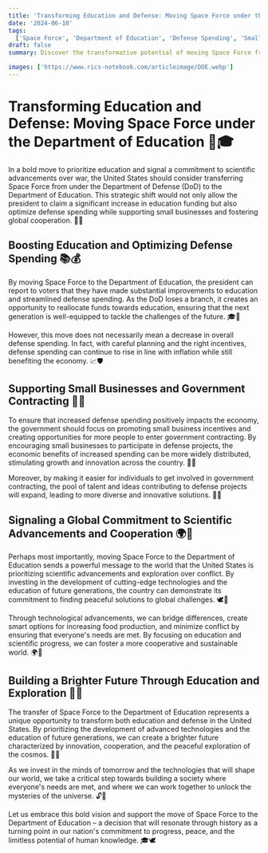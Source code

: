```yaml
---
title: 'Transforming Education and Defense: Moving Space Force under the Department of Education 🚀🎓'
date: '2024-06-10'
tags:
  ['Space Force', 'Department of Education', 'Defense Spending', 'Small Business Incentives', 'Scientific Advancements', 'Global Cooperation']
draft: false
summary: Discover the transformative potential of moving Space Force from under the Department of Defense to the Department of Education. Learn how this strategic shift can boost education, optimize defense spending, support small businesses, and signal a global commitment to scientific advancements and cooperation.

images: ['https://www.rics-notebook.com/articleimage/DOE.webp']
---
```


# Transforming Education and Defense: Moving Space Force under the Department of Education 🚀🎓

In a bold move to prioritize education and signal a commitment to scientific advancements over war, the United States should consider transferring Space Force from under the Department of Defense (DoD) to the Department of Education. This strategic shift would not only allow the president to claim a significant increase in education funding but also optimize defense spending while supporting small businesses and fostering global cooperation. 💼🤝

## Boosting Education and Optimizing Defense Spending 📚💰

By moving Space Force to the Department of Education, the president can report to voters that they have made substantial improvements to education and streamlined defense spending. As the DoD loses a branch, it creates an opportunity to reallocate funds towards education, ensuring that the next generation is well-equipped to tackle the challenges of the future. 🎓💸

However, this move does not necessarily mean a decrease in overall defense spending. In fact, with careful planning and the right incentives, defense spending can continue to rise in line with inflation while still benefiting the economy. 📈🛡️

## Supporting Small Businesses and Government Contracting 🏬🤝

To ensure that increased defense spending positively impacts the economy, the government should focus on promoting small business incentives and creating opportunities for more people to enter government contracting. By encouraging small businesses to participate in defense projects, the economic benefits of increased spending can be more widely distributed, stimulating growth and innovation across the country. 💼🚀

Moreover, by making it easier for individuals to get involved in government contracting, the pool of talent and ideas contributing to defense projects will expand, leading to more diverse and innovative solutions. 🌟💡

## Signaling a Global Commitment to Scientific Advancements and Cooperation 🌍🤝

Perhaps most importantly, moving Space Force to the Department of Education sends a powerful message to the world that the United States is prioritizing scientific advancements and exploration over conflict. By investing in the development of cutting-edge technologies and the education of future generations, the country can demonstrate its commitment to finding peaceful solutions to global challenges. 🕊️🔬

Through technological advancements, we can bridge differences, create smart options for increasing food production, and minimize conflict by ensuring that everyone's needs are met. By focusing on education and scientific progress, we can foster a more cooperative and sustainable world. 🌍🌿

## Building a Brighter Future Through Education and Exploration 🌟🔭

The transfer of Space Force to the Department of Education represents a unique opportunity to transform both education and defense in the United States. By prioritizing the development of advanced technologies and the education of future generations, we can create a brighter future characterized by innovation, cooperation, and the peaceful exploration of the cosmos. 🚀🌌

As we invest in the minds of tomorrow and the technologies that will shape our world, we take a critical step towards building a society where everyone's needs are met, and where we can work together to unlock the mysteries of the universe. 🔓🌠

Let us embrace this bold vision and support the move of Space Force to the Department of Education – a decision that will resonate through history as a turning point in our nation's commitment to progress, peace, and the limitless potential of human knowledge. 🎓🕊️
